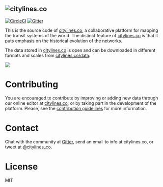 ![citylines.co](https://cdn.citylines.co/assets/img/citylines-main-aec6d0c73bba3874859021b2e2189296024498d29abc866eacffb5a76c74f3f6.svg)
---
[![CircleCI](https://circleci.com/gh/citylines/citylines/tree/master.svg?style=svg)](https://circleci.com/gh/citylines/citylines/tree/master)
[![Gitter](https://badges.gitter.im/citylines/Lobby.svg)](https://gitter.im/citylines/Lobby?utm_source=badge&utm_medium=badge&utm_campaign=pr-badge)

This is the source code of [citylines.co](https://www.citylines.co), a collaborative platform for mapping the transit systems of the world. The distinct feature of [citylines.co](https://www.citylines.co) is that it puts emphasis on the historical evolution of the networks.

The data stored in [citylines.co](https://www.citylines.co) is open and can be downloaded in different formats and scales from [citylines.co/data](https://www.citylines.co/data).

![](https://user-images.githubusercontent.com/6061036/104794938-c4debd80-5789-11eb-876f-2a6042e6fbc8.png)

Contributing
===========
You are encouraged to contribute by improving or adding new data through our online editor at [citylines.co](https://www.citylines.co), or by taking part in the development of the platform. Please, see the [contribution guidelines](CONTRIBUTING.md) for more information.

Contact
=======

Chat with the community at [Gitter](https://gitter.im/citylines/Lobby), send an email to info at citylines.co, or tweet at [@citylines_co](https://twitter.com/citylines_co).

License
=======
MIT
